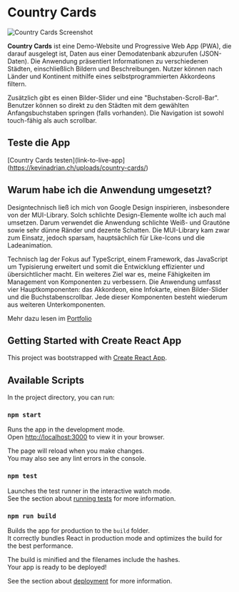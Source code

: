 # Country Cards

![Country Cards Screenshot](https://kevinadrian.ch/wp/wp-content/uploads/2024/07/country-cards.png)

**Country Cards** ist eine Demo-Website und Progressive Web App (PWA), die darauf ausgelegt ist, Daten aus einer Demodatenbank abzurufen (JSON-Daten). Die Anwendung präsentiert Informationen zu verschiedenen Städten, einschließlich Bildern und Beschreibungen. Nutzer können nach Länder und Kontinent mithilfe eines selbstprogrammierten Akkordeons filtern.

Zusätzlich gibt es einen Bilder-Slider und eine "Buchstaben-Scroll-Bar". Benutzer können so direkt zu den Städten mit dem gewählten Anfangsbuchstaben springen (falls vorhanden). Die Navigation ist sowohl touch-fähig als auch scrollbar.

## Teste die App

[Country Cards testen](link-to-live-app](https://kevinadrian.ch/uploads/country-cards/)

## Warum habe ich die Anwendung umgesetzt?

Designtechnisch ließ ich mich von Google Design inspirieren, insbesondere von der MUI-Library. Solch schlichte Design-Elemente wollte ich auch mal umsetzen. Darum verwendet die Anwendung schlichte Weiß- und Grautöne sowie sehr dünne Ränder und dezente Schatten. Die MUI-Library kam zwar zum Einsatz, jedoch sparsam, hauptsächlich für Like-Icons und die Ladeanimation.

Technisch lag der Fokus auf TypeScript, einem Framework, das JavaScript um Typisierung erweitert und somit die Entwicklung effizienter und übersichtlicher macht. Ein weiteres Ziel war es, meine Fähigkeiten im Management von Komponenten zu verbessern. Die Anwendung umfasst vier Hauptkomponenten: das Akkordeon, eine Infokarte, einen Bilder-Slider und die Buchstabenscrollbar. Jede dieser Komponenten besteht wiederum aus weiteren Unterkomponenten.

Mehr dazu lesen im [Portfolio](https://kevinadrian.ch/project/Country%20Cards%20%E2%80%93%20Demo/cG9zdDo4Ng==)



## Getting Started with Create React App

This project was bootstrapped with [Create React App](https://github.com/facebook/create-react-app).

## Available Scripts

In the project directory, you can run:

### `npm start`

Runs the app in the development mode.\
Open [http://localhost:3000](http://localhost:3000) to view it in your browser.

The page will reload when you make changes.\
You may also see any lint errors in the console.

### `npm test`

Launches the test runner in the interactive watch mode.\
See the section about [running tests](https://facebook.github.io/create-react-app/docs/running-tests) for more information.

### `npm run build`

Builds the app for production to the `build` folder.\
It correctly bundles React in production mode and optimizes the build for the best performance.

The build is minified and the filenames include the hashes.\
Your app is ready to be deployed!

See the section about [deployment](https://facebook.github.io/create-react-app/docs/deployment) for more information.
